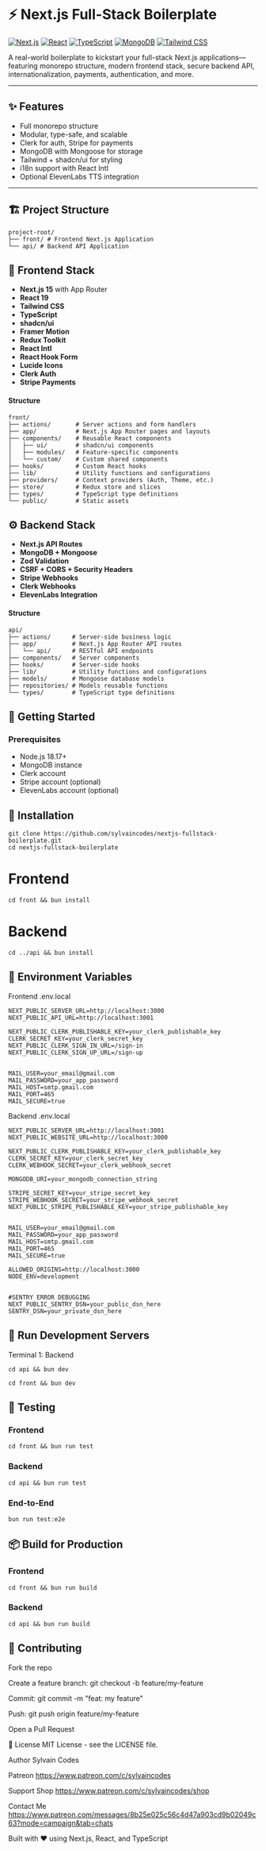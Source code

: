 # ⚡ Next.js Full-Stack Boilerplate

[![Next.js](https://img.shields.io/badge/Next.js-15-black?style=flat-square&logo=next.js)](https://nextjs.org/)
[![React](https://img.shields.io/badge/React-19-blue?style=flat-square&logo=react)](https://reactjs.org/)
[![TypeScript](https://img.shields.io/badge/TypeScript-5.0-blue?style=flat-square&logo=typescript)](https://www.typescriptlang.org/)
[![MongoDB](https://img.shields.io/badge/MongoDB-green?style=flat-square&logo=mongodb)](https://www.mongodb.com/)
[![Tailwind CSS](https://img.shields.io/badge/Tailwind_CSS-38B2AC?style=flat-square&logo=tailwind-css)](https://tailwindcss.com/)

A real-world boilerplate to kickstart your full-stack Next.js applications—featuring monorepo structure, modern frontend stack, secure backend API, internationalization, payments, authentication, and more.

---

## ✨ Features

- Full monorepo structure
- Modular, type-safe, and scalable
- Clerk for auth, Stripe for payments
- MongoDB with Mongoose for storage
- Tailwind + shadcn/ui for styling
- i18n support with React Intl
- Optional ElevenLabs TTS integration

---

## 🏗️ Project Structure

```
project-root/
├── front/ # Frontend Next.js Application
└── api/ # Backend API Application
```


## 🎨 Frontend Stack

- **Next.js 15** with App Router
- **React 19**
- **Tailwind CSS**
- **TypeScript**
- **shadcn/ui**
- **Framer Motion**
- **Redux Toolkit**
- **React Intl**
- **React Hook Form**
- **Lucide Icons**
- **Clerk Auth**
- **Stripe Payments**

#### Structure

```
front/
├── actions/       # Server actions and form handlers
├── app/           # Next.js App Router pages and layouts
├── components/    # Reusable React components
│   ├── ui/        # shadcn/ui components
│   ├── modules/   # Feature-specific components
│   └── custom/    # Custom shared components
├── hooks/         # Custom React hooks
├── lib/           # Utility functions and configurations
├── providers/     # Context providers (Auth, Theme, etc.)
├── store/         # Redux store and slices
├── types/         # TypeScript type definitions
└── public/        # Static assets
```

## ⚙️ Backend Stack

- **Next.js API Routes**
- **MongoDB + Mongoose**
- **Zod Validation**
- **CSRF + CORS + Security Headers**
- **Stripe Webhooks**
- **Clerk Webhooks**
- **ElevenLabs Integration**

#### Structure

```
api/
├── actions/      # Server-side business logic
├── app/          # Next.js App Router API routes
│   └── api/      # RESTful API endpoints
├── components/   # Server components
├── hooks/        # Server-side hooks
├── lib/          # Utility functions and configurations
├── models/       # Mongoose database models
├── repositories/ # Models reusable functions
└── types/        # TypeScript type definitions
```

## 🔧 Getting Started

### Prerequisites

- Node.js 18.17+
- MongoDB instance
- Clerk account
- Stripe account (optional)
- ElevenLabs account (optional)


## 🚀 Installation

```
git clone https://github.com/sylvaincodes/nextjs-fullstack-boilerplate.git
cd nextjs-fullstack-boilerplate
```


# Frontend
```
cd front && bun install
```

# Backend
``` 
cd ../api && bun install
```


## 🔐 Environment Variables
Frontend .env.local

```
NEXT_PUBLIC_SERVER_URL=http://localhost:3000
NEXT_PUBLIC_API_URL=http://localhost:3001

NEXT_PUBLIC_CLERK_PUBLISHABLE_KEY=your_clerk_publishable_key
CLERK_SECRET_KEY=your_clerk_secret_key
NEXT_PUBLIC_CLERK_SIGN_IN_URL=/sign-in
NEXT_PUBLIC_CLERK_SIGN_UP_URL=/sign-up


MAIL_USER=your_email@gmail.com
MAIL_PASSWORD=your_app_password
MAIL_HOST=smtp.gmail.com
MAIL_PORT=465
MAIL_SECURE=true
```

Backend .env.local
```
NEXT_PUBLIC_SERVER_URL=http://localhost:3001
NEXT_PUBLIC_WEBSITE_URL=http://localhost:3000

NEXT_PUBLIC_CLERK_PUBLISHABLE_KEY=your_clerk_publishable_key
CLERK_SECRET_KEY=your_clerk_secret_key
CLERK_WEBHOOK_SECRET=your_clerk_webhook_secret

MONGODB_URI=your_mongodb_connection_string

STRIPE_SECRET_KEY=your_stripe_secret_key
STRIPE_WEBHOOK_SECRET=your_stripe_webhook_secret
NEXT_PUBLIC_STRIPE_PUBLISHABLE_KEY=your_stripe_publishable_key


MAIL_USER=your_email@gmail.com
MAIL_PASSWORD=your_app_password
MAIL_HOST=smtp.gmail.com
MAIL_PORT=465
MAIL_SECURE=true

ALLOWED_ORIGINS=http://localhost:3000
NODE_ENV=development


#SENTRY ERROR DEBUGGING
NEXT_PUBLIC_SENTRY_DSN=your_public_dsn_here
SENTRY_DSN=your_private_dsn_here

```


## 🧪 Run Development Servers
Terminal 1: Backend

```
cd api && bun dev
```

```
cd front && bun dev
```

##  🧪 Testing

###  Frontend
```
cd front && bun run test
```

###  Backend
```
cd api && bun run test
```

###  End-to-End
```
bun run test:e2e
```

## 📦 Build for Production

###  Frontend
```
cd front && bun run build
```

###  Backend
```
cd api && bun run build
```


## 🤝 Contributing
Fork the repo

Create a feature branch: git checkout -b feature/my-feature

Commit: git commit -m "feat: my feature"

Push: git push origin feature/my-feature

Open a Pull Request

📄 License
MIT License - see the LICENSE file.

 Author
Sylvain Codes

Patreon https://www.patreon.com/c/sylvaincodes

Support Shop https://www.patreon.com/c/sylvaincodes/shop

Contact Me https://www.patreon.com/messages/8b25e025c56c4d47a903cd9b02049c63?mode=campaign&tab=chats

Built with ❤️ using Next.js, React, and TypeScript